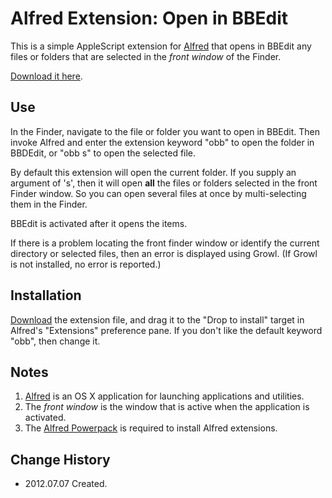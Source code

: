 # Alfred Extension: Open in BBEdit

This is a simple AppleScript extension for [Alfred][]
that opens in BBEdit any files or folders that are selected in the _front
window_ of the Finder.

[Download it here][download].

## Use

In the Finder, navigate to the file or folder you want to open in BBEdit. Then
invoke Alfred and enter the extension keyword "obb" to open the folder in
BBDEdit, or "obb s" to open the selected file.

By default this extension will open the current folder. If you supply an
argument of 's', then it will open **all** the files or folders selected in the
front Finder window. So you can open several files at once by multi-selecting
them in the Finder.

BBEdit is activated after it opens the items.

If there is a problem locating the front finder window or identify the current
directory or selected files, then an error is displayed using Growl. (If Growl
is not installed, no error is reported.)

## Installation

[Download][download] the extension file, and drag it to the "Drop to install"
target in Alfred's "Extensions" preference pane. If you don't like the default
keyword "obb", then change it.

## Notes

1. [Alfred][] is an OS X application for launching applications and utilities.
1. The _front window_ is the window that is active when the application is
activated.
1. The [Alfred Powerpack][] is required to install Alfred extensions.

[Alfred]: http://www.alfredapp.com/
[Alfred Powerpack]: http://www.alfredapp.com/powerpack/
[download]: https://github.com/downloads/JeNeSuisPasDave/alfred-open-in-bbedit/Open%20in%20BBEdit.alfredextension

## Change History

* 2012.07.07 Created.